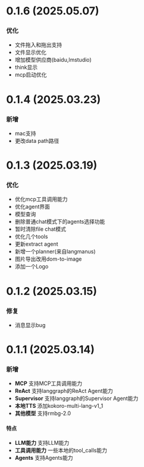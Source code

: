 # 0.1.6 (2025.05.07)
### 优化
- 文件拖入和拖出支持
- 文件显示优化
- 增加模型供应商(baidu,lmstudio)
- think显示
- mcp启动优化

# 0.1.4 (2025.03.23)
### 新增
- mac支持
- 更改data path路径

# 0.1.3 (2025.03.19)
### 优化
- 优化mcp工具调用能力
- 优化agent界面
- 模型查询
- 删除普通chat模式下的agents选择功能
- 暂时清除file chat模式
- 优化几个tools
- 更新extract agent
- 新增一个planner(来自langmanus)
- 图片导出改用dom-to-image
- 添加一个Logo
  
# 0.1.2 (2025.03.15)
### 修复
- 消息显示bug
  
# 0.1.1 (2025.03.14)
### 新增
- **MCP** 支持MCP工具调用能力
- **ReAct** 支持langgraph的ReAct Agent能力
- **Supervisor** 支持langgraph的Supervisor Agent能力
- **本地TTS** 添加kokoro-multi-lang-v1_1
- **其他模型** 支持rmbg-2.0

#### 特点
- **LLM能力** 支持LLM能力
- **工具调用能力** 一些本地的tool_calls能力
- **Agents** 支持Agents能力

